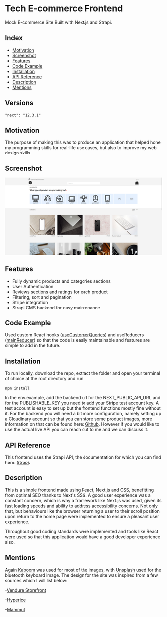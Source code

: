 # Tech E-commerce Frontend

Mock E-commerce Site Built with Next.js and Strapi.

## Index

- [Motivation](https://github.com/jaw163/eCommerce#motivation)
- [Screenshot](https://github.com/jaw163/eCommerce#screenshot)
- [Features](https://github.com/jaw163/eCommerce#features)
- [Code Example](https://github.com/jaw163/eCommerce#code-example)
- [Installation](https://github.com/jaw163/eCommerce#installation)
- [API Reference](https://github.com/jaw163/eCommerce#api-reference)
- [Description](https://github.com/jaw163/eCommerce#description)
- [Mentions](https://github.com/jaw163/eCommerce#mentions)

## Versions

    "next": "12.3.1"

## Motivation

The purpose of making this was to produce an application that helped hone my programming skills for real-life use cases, but also to improve my web design skills.

## Screenshot

![Landing Page](/Screenshot.png?raw=true)

## Features

- Fully dynamic products and categories sections
- User Authentication
- Reviews sections and ratings for each product
- Filtering, sort and pagination
- Stripe integration
- Strapi CMS backend for easy maintenance

## Code Example

Used custom React hooks ([useCustomerQueries](https://github.com/jaw163/eCommerce/blob/main/utils/hooks/useCustomerQueries.js)) and useReducers ([mainReducer](https://github.com/jaw163/eCommerce/blob/main/utils/reducers/index.js)) so that the code is easily maintainable and features are simple to add in the future.

## Installation

To run locally, download the repo, extract the folder and open your terminal of choice at the root directory and run

    npm install

In the env.example, add the backend url for the NEXT_PUBLIC_API_URL and for the PUBLISHABLE_KEY you need to add your Stripe test account key. A test account is easy to set up but the frontend functions mostly fine without it. For the backend you will need a bit more configuration, namely setting up a Cloudinary account so that you can store some product images, more information on that can be found here: [Github](https://github.com/jaw163/eCommerce-strapi-backend). However if you would like to use the actual live API you can reach out to me and we can discuss it.

## API Reference

This frontend uses the Strapi API, the documentation for which you can find here: [Strapi](https://docs.strapi.io/).

## Description

This is a simple frontend made using React, Next.js and CSS, benefitting from optimal SEO thanks to Next's SSG. A good user experience was a constant concern, which is why a framework like Next.js was used, given its fast loading speeds and ability to address accessibility concerns. Not only that, but behaviours like the browser returning a user to their scroll position upon return to the home page were implemented to ensure a pleasant user experience. 

Throughout good coding standards were implemented and tools like React were used so that this application would have a good developer experience also.

## Mentions

Again [Kaboom](https://kaboompics.com/) was used for most of the images, with [Unsplash](https://unsplash.com/) used for the bluetooth keyboard image. The design for the site was inspired from a few sources which I will list below:

-[Vendure Storefront](https://remix-storefront.vendure.io/)

-[Hyperice](https://hyperice.com/)

-[Mammut](https://www.mammut.com/uk/en/category/5818-10/clothing)
